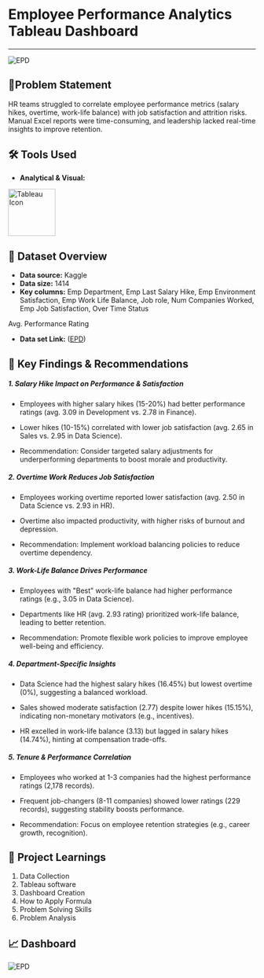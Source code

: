 # **Employee Performance Analytics Tableau Dashboard**

--------------------------------------------------------------------------------------------------------------------------------------------------------------------------------------------------------------------




![EPD](https://github.com/user-attachments/assets/e71ea704-b9dc-4003-9ab4-a6cee19a9235)




## 🎯Problem Statement
HR teams struggled to correlate employee performance metrics (salary hikes, overtime, work-life balance) with job satisfaction and attrition risks. Manual Excel reports were time-consuming, and leadership lacked real-time insights to improve retention.



## 🛠️ Tools Used

- **Analytical & Visual:**
<img width="96" height="96" src="https://img.icons8.com/color/144/tableau-software.png" alt="Tableau Icon"/>



## 📅 Dataset Overview

- **Data source:** Kaggle
- **Data size:** 1414
- **Key columns:** Emp Department, Emp Last Salary Hike, Emp Environment Satisfaction, Emp Work Life Balance, Job role, Num Companies Worked, Emp Job Satisfaction, Over Time Status

Avg. Performance Rating
- **Data set Link:** ([EPD](https://github.com/anandshaw123/Employee-Performance-Analytics-Tableau-Dashboard/blob/main/Employee%20Performance%20Dataset.xlsx))



## 🔎 Key Findings & Recommendations

##### 1. Salary Hike Impact on Performance & Satisfaction
 - Employees with higher salary hikes (15-20%) had better performance ratings (avg. 3.09 in Development vs. 2.78 in Finance).

 - Lower hikes (10-15%) correlated with lower job satisfaction (avg. 2.65 in Sales vs. 2.95 in Data Science).

 - Recommendation: Consider targeted salary adjustments for underperforming departments to boost morale and productivity.

##### 2. Overtime Work Reduces Job Satisfaction
 - Employees working overtime reported lower satisfaction (avg. 2.50 in Data Science vs. 2.93 in HR).

 - Overtime also impacted productivity, with higher risks of burnout and depression.

 - Recommendation: Implement workload balancing policies to reduce overtime dependency.

##### 3. Work-Life Balance Drives Performance
 - Employees with "Best" work-life balance had higher performance ratings (e.g., 3.05 in Data Science).

 - Departments like HR (avg. 2.93 rating) prioritized work-life balance, leading to better retention.

 - Recommendation: Promote flexible work policies to improve employee well-being and efficiency.

##### 4. Department-Specific Insights
 - Data Science had the highest salary hikes (16.45%) but lowest overtime (0%), suggesting a balanced workload.

 - Sales showed moderate satisfaction (2.77) despite lower hikes (15.15%), indicating non-monetary motivators (e.g., incentives).

 - HR excelled in work-life balance (3.13) but lagged in salary hikes (14.74%), hinting at compensation trade-offs.

##### 5. Tenure & Performance Correlation
 - Employees who worked at 1-3 companies had the highest performance ratings (2,178 records).

 - Frequent job-changers (8-11 companies) showed lower ratings (229 records), suggesting stability boosts performance.

 - Recommendation: Focus on employee retention strategies (e.g., career growth, recognition).


## 🧠 Project Learnings
1. Data Collection
2. Tableau software
3. Dashboard Creation
4. How to Apply Formula
5. Problem Solving Skills
6. Problem Analysis


## 📈 Dashboard

![EPD](https://github.com/user-attachments/assets/3ff98e5e-85f0-4783-a96e-cb82a6348008)










